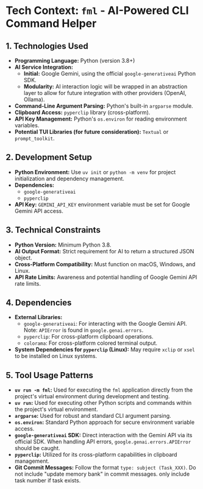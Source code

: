 # Tech Context: `fml` - AI-Powered CLI Command Helper

## 1. Technologies Used

- **Programming Language:** Python (version 3.8+)
- **AI Service Integration:**
  - **Initial:** Google Gemini, using the official `google-generativeai` Python SDK.
  - **Modularity:** AI interaction logic will be wrapped in an abstraction layer to allow for future integration with other providers (OpenAI, Ollama).
- **Command-Line Argument Parsing:** Python's built-in `argparse` module.
- **Clipboard Access:** `pyperclip` library (cross-platform).
- **API Key Management:** Python's `os.environ` for reading environment variables.
- **Potential TUI Libraries (for future consideration):** `Textual` or `prompt_toolkit`.

## 2. Development Setup

- **Python Environment:** Use `uv init` or `python -m venv` for project initialization and dependency management.
- **Dependencies:**
  - `google-generativeai`
  - `pyperclip`
- **API Key:** `GEMINI_API_KEY` environment variable must be set for Google Gemini API access.

## 3. Technical Constraints

- **Python Version:** Minimum Python 3.8.
- **AI Output Format:** Strict requirement for AI to return a structured JSON object.
- **Cross-Platform Compatibility:** Must function on macOS, Windows, and Linux.
- **API Rate Limits:** Awareness and potential handling of Google Gemini API rate limits.

## 4. Dependencies

- **External Libraries:**
  - `google-generativeai`: For interacting with the Google Gemini API. Note: `APIError` is found in `google.genai.errors`.
  - `pyperclip`: For cross-platform clipboard operations.
  - `colorama`: For cross-platform colored terminal output.
- **System Dependencies for `pyperclip` (Linux):** May require `xclip` or `xsel` to be installed on Linux systems.

## 5. Tool Usage Patterns

- **`uv run -m fml`:** Used for executing the `fml` application directly from the project's virtual environment during development and testing.
- **`uv run`:** Used for executing other Python scripts and commands within the project's virtual environment.
- **`argparse`:** Used for robust and standard CLI argument parsing.
- **`os.environ`:** Standard Python approach for secure environment variable access.
- **`google-generativeai` SDK:** Direct interaction with the Gemini API via its official SDK. When handling API errors, `google.genai.errors.APIError` should be caught.
- **`pyperclip`:** Utilized for its cross-platform capabilities in clipboard management.
- **Git Commit Messages:** Follow the format `type: subject (Task_XXX)`. Do not include "update memory bank" in commit messages. only include task number if task exists.
